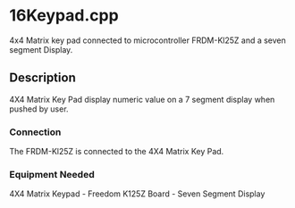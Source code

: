 # 16Keypad.cpp 
4x4 Matrix key pad connected to microcontroller FRDM-Kl25Z  and a seven segment Display.
## Description 
4X4 Matrix Key Pad display numeric value on a 7 segment display when pushed by user. 
### Connection
The FRDM-Kl25Z   is connected to the 4X4 Matrix Key Pad.
### Equipment Needed
4X4 Matrix Keypad - Freedom K125Z Board - Seven Segment Display 
